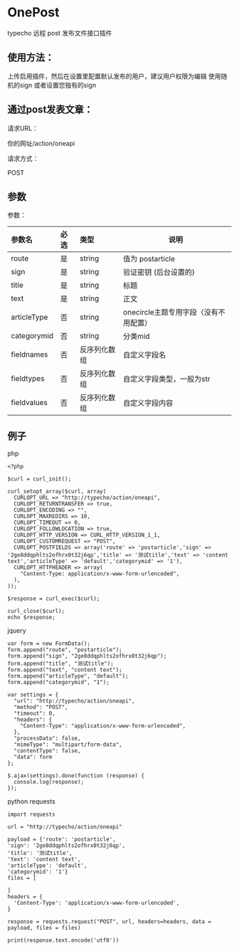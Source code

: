 # OnePost
typecho 远程 post 发布文件接口插件

## 使用方法：
上传启用插件，然后在设置里配置默认发布的用户，建议用户权限为编辑
使用随机的sign 或者设置您独有的sign

## 通过post发表文章：

请求URL：  

你的网址/action/oneapi  

请求方式：

POST  

## 参数
参数：

|参数名|必选|类型|说明|
|:----    |:---|:----- |-----   |
|route |  是  |    string   |    值为 postarticle   |
|sign |  是  |    string   |    验证密钥 (后台设置的)  |
|title |  是  |    string   |    标题   |
|text |  是  |    string   |    正文   |
|articleType |  否  |    string   |    onecircle主题专用字段（没有不用配置）   |
|categorymid |  否  |    string   |   分类mid     |
|fieldnames |  否  |    反序列化数组   |    自定义字段名   |
|fieldtypes |  否  |    反序列化数组   |    自定义字段类型，一般为str   |
|fieldvalues |  否  |    反序列化数组   |    自定义字段内容   |


## 例子
php  
```
<?php

$curl = curl_init();

curl_setopt_array($curl, array(
  CURLOPT_URL => "http://typecho/action/oneapi",
  CURLOPT_RETURNTRANSFER => true,
  CURLOPT_ENCODING => "",
  CURLOPT_MAXREDIRS => 10,
  CURLOPT_TIMEOUT => 0,
  CURLOPT_FOLLOWLOCATION => true,
  CURLOPT_HTTP_VERSION => CURL_HTTP_VERSION_1_1,
  CURLOPT_CUSTOMREQUEST => "POST",
  CURLOPT_POSTFIELDS => array('route' => 'postarticle','sign' => '2ge8ddqphlts2ofhrx0t32j6qp','title' => '测试title','text' => 'content text','articleType' => 'default','categorymid' => '1'),
  CURLOPT_HTTPHEADER => array(
    "Content-Type: application/x-www-form-urlencoded",
  ),
));

$response = curl_exec($curl);

curl_close($curl);
echo $response;

```


jquery  
```
var form = new FormData();
form.append("route", "postarticle");
form.append("sign", "2ge8ddqphlts2ofhrx0t32j6qp");
form.append("title", "测试title");
form.append("text", "content text");
form.append("articleType", "default");
form.append("categorymid", "1");

var settings = {
  "url": "http://typecho/action/oneapi",
  "method": "POST",
  "timeout": 0,
  "headers": {
    "Content-Type": "application/x-www-form-urlencoded",
  },
  "processData": false,
  "mimeType": "multipart/form-data",
  "contentType": false,
  "data": form
};

$.ajax(settings).done(function (response) {
  console.log(response);
});
```

python requests  
```
import requests

url = "http://typecho/action/oneapi"

payload = {'route': 'postarticle',
'sign': '2ge8ddqphlts2ofhrx0t32j6qp',
'title': '测试title',
'text': 'content text',
'articleType': 'default',
'categorymid': '1'}
files = [

]
headers = {
  'Content-Type': 'application/x-www-form-urlencoded',
}

response = requests.request("POST", url, headers=headers, data = payload, files = files)

print(response.text.encode('utf8'))

```